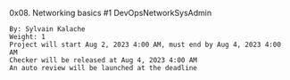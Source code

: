 0x08. Networking basics #1
DevOpsNetworkSysAdmin

    By: Sylvain Kalache
    Weight: 1
    Project will start Aug 2, 2023 4:00 AM, must end by Aug 4, 2023 4:00 AM
    Checker will be released at Aug 4, 2023 4:00 AM
    An auto review will be launched at the deadline
